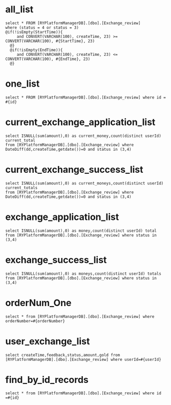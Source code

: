 all_list
===
    select * FROM [RYPlatformManagerDB].[dbo].[Exchange_review]
    where (status = 4 or status = 3)
    @if(!isEmpty(StartTime)){
         and CONVERT(VARCHAR(100), createTime, 23) >= CONVERT(VARCHAR(100), #{StartTime}, 23)
      @}
      @if(!isEmpty(EndTime)){
         and CONVERT(VARCHAR(100), createTime, 23) <= CONVERT(VARCHAR(100), #{EndTime}, 23)
      @}
one_list
===
    select * FROM [RYPlatformManagerDB].[dbo].[Exchange_review] where id = #{id}


current_exchange_application_list
===
    select ISNULL(sum(amount),0) as current_money,count(distinct userId) current_total 
    from [RYPlatformManagerDB].[dbo].[Exchange_review] where DateDiff(dd,createTime,getdate())=0 and status in (3,4)
current_exchange_success_list
===
    select ISNULL(sum(amount),0) as current_moneys,count(distinct userId) current_totals 
    from [RYPlatformManagerDB].[dbo].[Exchange_review] where DateDiff(dd,createTime,getdate())=0 and status in (3,4)
exchange_application_list
===
    select ISNULL(sum(amount),0) as money,count(distinct userId) total from [RYPlatformManagerDB].[dbo].[Exchange_review] where status in (3,4)
exchange_success_list
===
    select ISNULL(sum(amount),0) as moneys,count(distinct userId) totals from [RYPlatformManagerDB].[dbo].[Exchange_review] where status in (3,4)
orderNum_One
===
    select * from [RYPlatformManagerDB].[dbo].[Exchange_review] where orderNumber=#{orderNumber}

user_exchange_list
===
    select createTime,feedback,status,amount,gold from [RYPlatformManagerDB].[dbo].[Exchange_review] where userId=#{userId}

find_by_id_records
===
    select * from [RYPlatformManagerDB].[dbo].[Exchange_review] where id =#{id}
